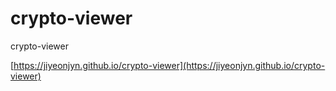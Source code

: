 # crypto-viewer

crypto-viewer

[https://jiyeonjyn.github.io/crypto-viewer](https://jiyeonjyn.github.io/crypto-viewer)
